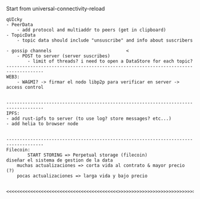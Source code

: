 Start from universal-connectivity-reload

    qUIcky 
    - PeerData 
        - add protocol and multiaddr to peers (get in clipboard)
    - TopicData
        - topic data should include "unsuscribe" and info about suscribers

    - gossip channels                            <
        - POST to server (server suscribes)
            - limit of threads? i need to open a DataStore for each topic?
    ------------------------------------------------------------------------------------
    WEB3:
        - WAGMI? -> firmar el nodo libp2p para verificar en server -> access control


    ------------------------------------------------------------------------------------
    IPFS:
    - add rust-ipfs to server (to use log? store messages? etc...)
    - add helia to browser node


    ------------------------------------------------------------------------------------
    Filecoin:
            START STORING => Perpetual storage (filecoin)
    diseñar el sistema de gestion de la data
        muchas actualizaciones => corta vida al contrato & mayor precio (?)
        pocas actualizaciones => larga vida y bajo precio


    <<<<<<<<<<<<<<<<<<<<<<<<<<<<<<<<<<<<<<<<<<>>>>>>>>>>>>>>>>>>>>>>>>>>>>>>>>>>>>>>>>>>
